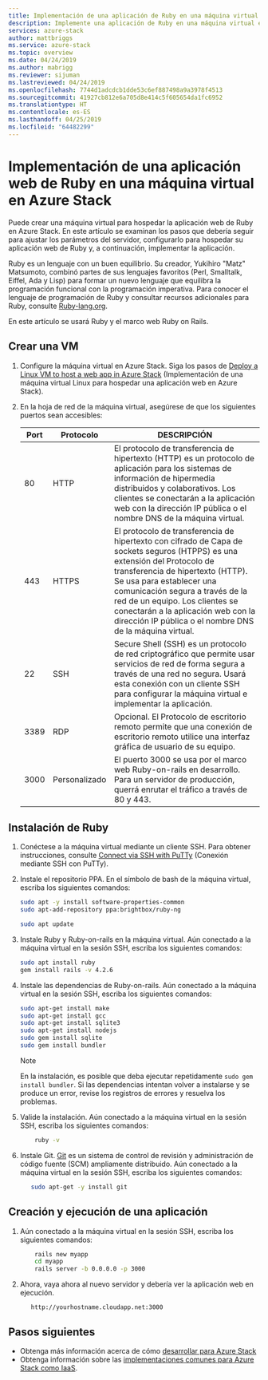 ```yaml
---
title: Implementación de una aplicación de Ruby en una máquina virtual en Azure Stack | Microsoft Docs
description: Implemente una aplicación de Ruby en una máquina virtual en Azure Stack.
services: azure-stack
author: mattbriggs
ms.service: azure-stack
ms.topic: overview
ms.date: 04/24/2019
ms.author: mabrigg
ms.reviewer: sijuman
ms.lastreviewed: 04/24/2019
ms.openlocfilehash: 7744d1adcdcb1dde53c6ef887498a9a3978f4513
ms.sourcegitcommit: 41927cb812e6a705d8e414c5f605654da1fc6952
ms.translationtype: HT
ms.contentlocale: es-ES
ms.lasthandoff: 04/25/2019
ms.locfileid: "64482299"
---
```

# <a name="how-to-deploy-a-ruby-web-app-to-a-vm-in-azure-stack"></a>Implementación de una aplicación web de Ruby en una máquina virtual en Azure Stack

Puede crear una máquina virtual para hospedar la aplicación web de Ruby en Azure Stack. En este artículo se examinan los pasos que debería seguir para ajustar los parámetros del servidor, configurarlo para hospedar su aplicación web de Ruby y, a continuación, implementar la aplicación.

Ruby es un lenguaje con un buen equilibrio. Su creador, Yukihiro "Matz" Matsumoto, combinó partes de sus lenguajes favoritos (Perl, Smalltalk, Eiffel, Ada y Lisp) para formar un nuevo lenguaje que equilibra la programación funcional con la programación imperativa. Para conocer el lenguaje de programación de Ruby y consultar recursos adicionales para Ruby, consulte [Ruby-lang.org](https://www.ruby-lang.org).

En este artículo se usará Ruby y el marco web Ruby on Rails.

## <a name="create-a-vm"></a>Crear una VM

1. Configure la máquina virtual en Azure Stack. Siga los pasos de [Deploy a Linux VM to host a web app in Azure Stack](azure-stack-dev-start-howto-deploy-linux.md) (Implementación de una máquina virtual Linux para hospedar una aplicación web en Azure Stack).

2. En la hoja de red de la máquina virtual, asegúrese de que los siguientes puertos sean accesibles:

    | Port | Protocolo | DESCRIPCIÓN |
    | --- | --- | --- |
    | 80 | HTTP | El protocolo de transferencia de hipertexto (HTTP) es un protocolo de aplicación para los sistemas de información de hipermedia distribuidos y colaborativos. Los clientes se conectarán a la aplicación web con la dirección IP pública o el nombre DNS de la máquina virtual. |
    | 443 | HTTPS | El protocolo de transferencia de hipertexto con cifrado de Capa de sockets seguros (HTPPS) es una extensión del Protocolo de transferencia de hipertexto (HTTP). Se usa para establecer una comunicación segura a través de la red de un equipo. Los clientes se conectarán a la aplicación web con la dirección IP pública o el nombre DNS de la máquina virtual. |
    | 22 | SSH | Secure Shell (SSH) es un protocolo de red criptográfico que permite usar servicios de red de forma segura a través de una red no segura. Usará esta conexión con un cliente SSH para configurar la máquina virtual e implementar la aplicación. |
    | 3389 | RDP | Opcional. El Protocolo de escritorio remoto permite que una conexión de escritorio remoto utilice una interfaz gráfica de usuario de su equipo.   |
    | 3000 | Personalizado | El puerto 3000 se usa por el marco web Ruby-on-rails en desarrollo. Para un servidor de producción, querrá enrutar el tráfico a través de 80 y 443. |

## <a name="install-ruby"></a>Instalación de Ruby

1. Conéctese a la máquina virtual mediante un cliente SSH. Para obtener instrucciones, consulte [Connect via SSH with PuTTy](azure-stack-dev-start-howto-ssh-public-key.md#connect-via-ssh-with-putty) (Conexión mediante SSH con PuTTy).
1. Instale el repositorio PPA. En el símbolo de bash de la máquina virtual, escriba los siguientes comandos:

    ```bash  
    sudo apt -y install software-properties-common
    sudo apt-add-repository ppa:brightbox/ruby-ng

    sudo apt update
    ```

2. Instale Ruby y Ruby-on-rails en la máquina virtual. Aún conectado a la máquina virtual en la sesión SSH, escriba los siguientes comandos:

    ```bash  
    sudo apt install ruby
    gem install rails -v 4.2.6
    ```

3. Instale las dependencias de Ruby-on-rails. Aún conectado a la máquina virtual en la sesión SSH, escriba los siguientes comandos:

    ```bash  
    sudo apt-get install make
    sudo apt-get install gcc
    sudo apt-get install sqlite3
    sudo apt-get install nodejs
    sudo gem install sqlite
    sudo gem install bundler
    ```

    > [!Note]  
    > En la instalación, es posible que deba ejecutar repetidamente `sudo gem install bundler`. Si las dependencias intentan volver a instalarse y se produce un error, revise los registros de errores y resuelva los problemas.

4. Valide la instalación. Aún conectado a la máquina virtual en la sesión SSH, escriba los siguientes comandos:

    ```bash  
        ruby -v
    ```

3. Instale Git. [Git](https://git-scm.com) es un sistema de control de revisión y administración de código fuente (SCM) ampliamente distribuido. Aún conectado a la máquina virtual en la sesión SSH, escriba los siguientes comandos:

    ```bash  
       sudo apt-get -y install git
    ```

## <a name="create-and-run-an-app"></a>Creación y ejecución de una aplicación

1. Aún conectado a la máquina virtual en la sesión SSH, escriba los siguientes comandos:

    ```bash
        rails new myapp
        cd myapp
        rails server -b 0.0.0.0 -p 3000
    ```

2.  Ahora, vaya ahora al nuevo servidor y debería ver la aplicación web en ejecución.

    ```HTTP  
       http://yourhostname.cloudapp.net:3000
    ```

## <a name="next-steps"></a>Pasos siguientes

- Obtenga más información acerca de cómo [desarrollar para Azure Stack](azure-stack-dev-start.md)
- Obtenga información sobre las [implementaciones comunes para Azure Stack como IaaS](azure-stack-dev-start-deploy-app.md).